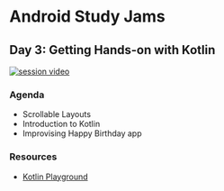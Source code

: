 # Android Study Jams

## Day 3: Getting Hands-on with Kotlin

[![session video](https://img.shields.io/badge/Session%20video-comming%20soon-orange?style=for-the-badge&logo=appveyor)]()

### Agenda

- Scrollable Layouts
- Introduction to Kotlin
- Improvising Happy Birthday app

### Resources
- [Kotlin Playground](https://play.kotlinlang.org/)
